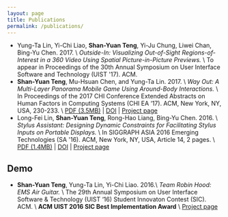 ```yaml
---
layout: page
title: Publications
permalink: /publications/
---
```


* Yung-Ta Lin, Yi-Chi Liao, **Shan-Yuan Teng**, Yi-Ju Chung, Liwei Chan, Bing-Yu Chen. 2017. \\
*Outside-In: Visualizing Out-of-Sight Regions-of-Interest in a 360 Video Using Spatial Picture-in-Picture Previews.* \\
<span class="note">To appear in Proceedings of the 30th Annual Symposium on User Interface Software and Technology (UIST '17). ACM.</span>
* **Shan-Yuan Teng**, Mu-Hsuan Chen, and Yung-Ta Lin. 2017. \\
*Way Out: A Multi-Layer Panorama Mobile Game Using Around-Body Interactions.* \\
<span class="note">In Proceedings of the 2017 CHI Conference Extended Abstracts on Human Factors in Computing Systems (CHI EA ‘17). ACM, New York, NY, USA, 230-233.</span> \\
<span class="note">[PDF (3.5MB)](/projects/wayout/wayout_chi_2017_sgc.pdf) | [DOI](https://doi.org/10.1145/3027063.3048410) | [Project page](/projects/wayout)</span>
* Long-Fei Lin, **Shan-Yuan Teng**, Rong-Hao Liang, Bing-Yu Chen. 2016. \\
*Stylus Assistant: Designing Dynamic Constraints for Facilitating Stylus Inputs on Portable Displays.* \\
<span class="note">In SIGGRAPH ASIA 2016 Emerging Technologies (SA '16). ACM, New York, NY, USA, Article 14, 2 pages.</span> \\
<span class="note">[PDF (1.4MB)](/projects/stylus/SA16SA_v2.pdf) | [DOI](https://doi.org/10.1145/2988240.2988255) | [Project page](/projects/stylus)</span>

## Demo

* **Shan-Yuan Teng**, Yung-Ta Lin, Yi-Chi Liao. 2016.\\
*Team Robin Hood: EMS Air Guitar.* \\
<span class="note">The 29th Annual Symposium on User Interface Software & Technology (UIST ‘16) Student Innovaton Contest (SIC). ACM.</span> \\
**ACM UIST 2016 SIC Best Implementation Award** \\
<span class="note">[Project page](/projects/emsairguitar)</span>
